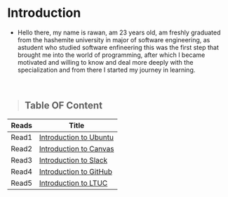 # Introduction

* Hello there, my name is rawan, am 23 years old, am freshly graduated from the hashemite university in major of software engineering, as  astudent who studied software enfineering this was the first step that brought me into the world of programming, after which I became motivated and willing to know and deal more deeply with the specialization and from there I started my journey in learning.

<br>



>## Table OF Content
|Reads|Title|
|---------------|---------------|
|Read1|[Introduction to Ubuntu](https://rawankh98.github.io/reading-notes/read1)|
|Read2|[Introduction to Canvas](https://rawankh98.github.io/reading-notes/read2)|
|Read3|[Introduction to Slack](https://rawankh98.github.io/reading-notes/read3)|
|Read4|[Introduction to GitHub](https://rawankh98.github.io/reading-notes/read4)|
|Read5|[Introduction to LTUC](https://rawankh98.github.io/reading-notes/read5)|